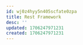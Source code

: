 ```yaml
---
id: wj0z4hyy5n405scfate0zpa
title: Rest Framework
desc: ''
updated: 1706247971231
created: 1706247971231
---
```

